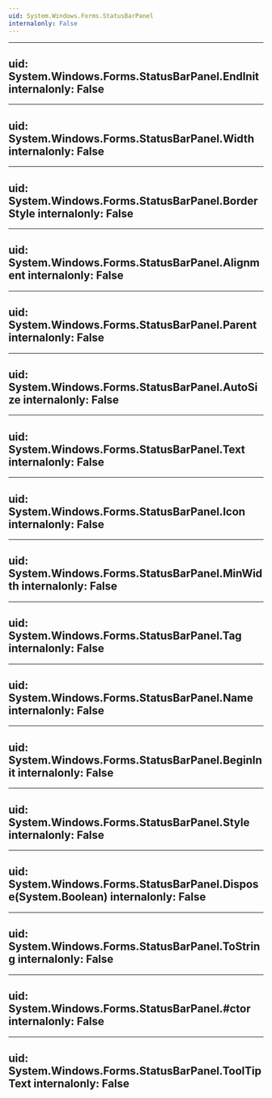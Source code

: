 ```yaml
---
uid: System.Windows.Forms.StatusBarPanel
internalonly: False
---
```


---
uid: System.Windows.Forms.StatusBarPanel.EndInit
internalonly: False
---

---
uid: System.Windows.Forms.StatusBarPanel.Width
internalonly: False
---

---
uid: System.Windows.Forms.StatusBarPanel.BorderStyle
internalonly: False
---

---
uid: System.Windows.Forms.StatusBarPanel.Alignment
internalonly: False
---

---
uid: System.Windows.Forms.StatusBarPanel.Parent
internalonly: False
---

---
uid: System.Windows.Forms.StatusBarPanel.AutoSize
internalonly: False
---

---
uid: System.Windows.Forms.StatusBarPanel.Text
internalonly: False
---

---
uid: System.Windows.Forms.StatusBarPanel.Icon
internalonly: False
---

---
uid: System.Windows.Forms.StatusBarPanel.MinWidth
internalonly: False
---

---
uid: System.Windows.Forms.StatusBarPanel.Tag
internalonly: False
---

---
uid: System.Windows.Forms.StatusBarPanel.Name
internalonly: False
---

---
uid: System.Windows.Forms.StatusBarPanel.BeginInit
internalonly: False
---

---
uid: System.Windows.Forms.StatusBarPanel.Style
internalonly: False
---

---
uid: System.Windows.Forms.StatusBarPanel.Dispose(System.Boolean)
internalonly: False
---

---
uid: System.Windows.Forms.StatusBarPanel.ToString
internalonly: False
---

---
uid: System.Windows.Forms.StatusBarPanel.#ctor
internalonly: False
---

---
uid: System.Windows.Forms.StatusBarPanel.ToolTipText
internalonly: False
---
